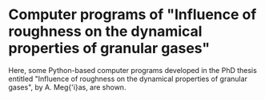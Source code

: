 # Computer programs of "Influence of roughness on the dynamical properties of granular gases"
Here, some Python-based computer programs developed in the PhD thesis entitled "Influence of roughness on the dynamical properties of granular gases", by A. Meg{\'i}as, are shown.
